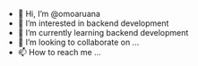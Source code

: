 - 👋 Hi, I’m @omoaruana
- 👀 I’m interested in backend development 
- 🌱 I’m currently learning backend development
- 💞️ I’m looking to collaborate on ...
- 📫 How to reach me ...

<!---
omoaruna/omoaruna is a ✨ special ✨ repository because its `README.md` (this file) appears on your GitHub profile.
You can click the Preview link to take a look at your changes.
--->
